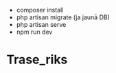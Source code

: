 - composer install
- php artisan migrate (ja jaunā DB)
- php artisan serve
- npm run dev
# Trase_riks
